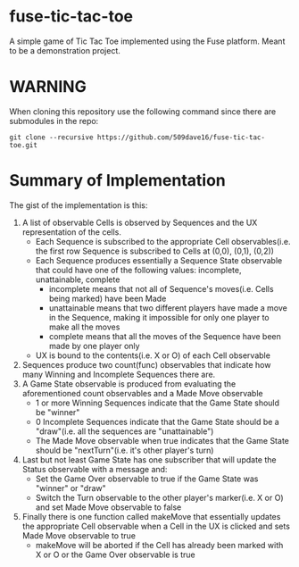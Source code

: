 # fuse-tic-tac-toe
A simple game of Tic Tac Toe implemented using the Fuse platform. Meant to be a demonstration project.

# WARNING
When cloning this repository use the following command since there are submodules in the repo:
```
git clone --recursive https://github.com/509dave16/fuse-tic-tac-toe.git
```

# Summary of Implementation
The gist of the implementation is this:

1. A list of observable Cells is observed by Sequences and the UX representation of the cells.
	- Each Sequence is subscribed to the appropriate Cell observables(i.e. the first row Sequence is subscribed to Cells at (0,0), (0,1), (0,2))
	- Each Sequence produces essentially a Sequence State observable that could have one of the following values: incomplete, unattainable, complete
		- incomplete means that not all of Sequence's moves(i.e. Cells being marked) have been Made
		- unattainable means that two different players have made a move in the Sequence, making it impossible for only one player to make all the moves
		- complete means that all the moves of the Sequence have been made by one player only
	- UX is bound to the contents(i.e. X or O) of each Cell observable
2. Sequences produce two count(func) observables that indicate how many Winning and Incomplete Sequences there are.
3. A Game State observable is produced from evaluating the aforementioned count observables and a Made Move observable
	- 1 or more Winning Sequences indicate that the Game State should be "winner"
	- 0 Incomplete Sequences indicate that the Game State should be a "draw"(i.e. all the sequences are "unattainable")
	- The Made Move observable when true indicates that the Game State should be "nextTurn"(i.e. it's other player's turn)
4. Last but not least Game State has one subscriber that will update the Status observable with a message and:
	- Set the Game Over observable to true if the Game State was "winner" or "draw"
	- Switch the Turn observable to the other player's marker(i.e. X or O) and set Made Move observable to false
5. Finally there is one function called makeMove that essentially updates the appropriate Cell observable when a Cell in the UX is clicked and sets Made Move observable to true
	- makeMove will be aborted if the Cell has already been marked with X or O or the Game Over observable is true

